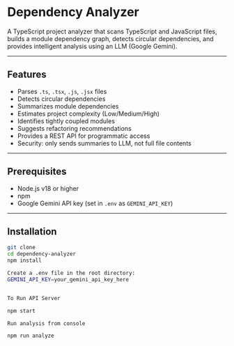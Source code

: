 # Dependency Analyzer

A TypeScript project analyzer that scans TypeScript and JavaScript files, builds a module dependency graph, detects circular dependencies, and provides intelligent analysis using an LLM (Google Gemini).

---

## Features

- Parses `.ts`, `.tsx`, `.js`, `.jsx` files
- Detects circular dependencies
- Summarizes module dependencies
- Estimates project complexity (Low/Medium/High)
- Identifies tightly coupled modules
- Suggests refactoring recommendations
- Provides a REST API for programmatic access
- Security: only sends summaries to LLM, not full file contents

---

## Prerequisites

- Node.js v18 or higher
- npm
- Google Gemini API key (set in `.env` as `GEMINI_API_KEY`)

---

## Installation

```bash
git clone
cd dependency-analyzer
npm install

Create a .env file in the root directory:
GEMINI_API_KEY=your_gemini_api_key_here


To Run API Server

npm start

Run analysis from console

npm run analyze
```
